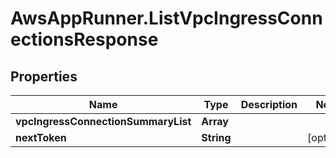 # AwsAppRunner.ListVpcIngressConnectionsResponse

## Properties

Name | Type | Description | Notes
------------ | ------------- | ------------- | -------------
**vpcIngressConnectionSummaryList** | **Array** |  | 
**nextToken** | **String** |  | [optional] 


